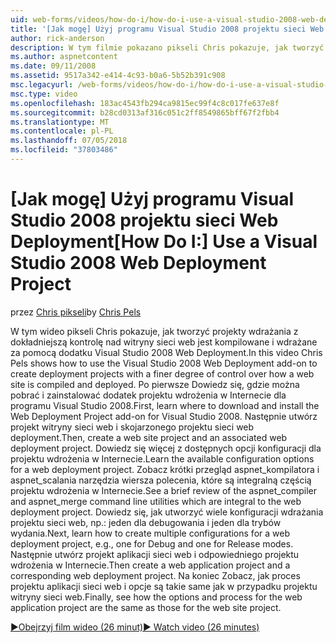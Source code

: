```yaml
---
uid: web-forms/videos/how-do-i/how-do-i-use-a-visual-studio-2008-web-deployment-project
title: '[Jak mogę] Użyj programu Visual Studio 2008 projektu sieci Web wdrożenia | Dokumentacja firmy Microsoft'
author: rick-anderson
description: W tym filmie pokazano pikseli Chris pokazuje, jak tworzyć projekty wdrażania z dokładniejszą kontrolę nad jak przy użyciu dodatku Visual Studio 2008 Web Deployment...
ms.author: aspnetcontent
ms.date: 09/11/2008
ms.assetid: 9517a342-e414-4c93-b0a6-5b52b391c908
msc.legacyurl: /web-forms/videos/how-do-i/how-do-i-use-a-visual-studio-2008-web-deployment-project
msc.type: video
ms.openlocfilehash: 183ac4543fb294ca9815ec99f4c8c017fe637e8f
ms.sourcegitcommit: b28cd0313af316c051c2ff8549865bff67f2fbb4
ms.translationtype: MT
ms.contentlocale: pl-PL
ms.lasthandoff: 07/05/2018
ms.locfileid: "37803486"
---
```

<a name="how-do-i-use-a-visual-studio-2008-web-deployment-project"></a><span data-ttu-id="5ac9a-103">[Jak mogę] Użyj programu Visual Studio 2008 projektu sieci Web Deployment</span><span class="sxs-lookup"><span data-stu-id="5ac9a-103">[How Do I:] Use a Visual Studio 2008 Web Deployment Project</span></span>
====================
<span data-ttu-id="5ac9a-104">przez [Chris pikseli](https://twitter.com/chrispels)</span><span class="sxs-lookup"><span data-stu-id="5ac9a-104">by [Chris Pels](https://twitter.com/chrispels)</span></span>

<span data-ttu-id="5ac9a-105">W tym wideo pikseli Chris pokazuje, jak tworzyć projekty wdrażania z dokładniejszą kontrolę nad witryny sieci web jest kompilowane i wdrażane za pomocą dodatku Visual Studio 2008 Web Deployment.</span><span class="sxs-lookup"><span data-stu-id="5ac9a-105">In this video Chris Pels shows how to use the Visual Studio 2008 Web Deployment add-on to create deployment projects with a finer degree of control over how a web site is compiled and deployed.</span></span> <span data-ttu-id="5ac9a-106">Po pierwsze Dowiedz się, gdzie można pobrać i zainstalować dodatek projektu wdrożenia w Internecie dla programu Visual Studio 2008.</span><span class="sxs-lookup"><span data-stu-id="5ac9a-106">First, learn where to download and install the Web Deployment Project add-on for Visual Studio 2008.</span></span> <span data-ttu-id="5ac9a-107">Następnie utwórz projekt witryny sieci web i skojarzonego projektu sieci web deployment.</span><span class="sxs-lookup"><span data-stu-id="5ac9a-107">Then, create a web site project and an associated web deployment project.</span></span> <span data-ttu-id="5ac9a-108">Dowiedz się więcej z dostępnych opcji konfiguracji dla projektu wdrożenia w Internecie.</span><span class="sxs-lookup"><span data-stu-id="5ac9a-108">Learn the available configuration options for a web deployment project.</span></span> <span data-ttu-id="5ac9a-109">Zobacz krótki przegląd aspnet\_kompilatora i aspnet\_scalania narzędzia wiersza polecenia, które są integralną częścią projektu wdrożenia w Internecie.</span><span class="sxs-lookup"><span data-stu-id="5ac9a-109">See a brief review of the aspnet\_compiler and aspnet\_merge command line utilities which are integral to the web deployment project.</span></span> <span data-ttu-id="5ac9a-110">Dowiedz się, jak utworzyć wiele konfiguracji wdrażania projektu sieci web, np.: jeden dla debugowania i jeden dla trybów wydania.</span><span class="sxs-lookup"><span data-stu-id="5ac9a-110">Next, learn how to create multiple configurations for a web deployment project, e.g., one for Debug and one for Release modes.</span></span> <span data-ttu-id="5ac9a-111">Następnie utwórz projekt aplikacji sieci web i odpowiedniego projektu wdrożenia w Internecie.</span><span class="sxs-lookup"><span data-stu-id="5ac9a-111">Then create a web application project and a corresponding web deployment project.</span></span> <span data-ttu-id="5ac9a-112">Na koniec Zobacz, jak proces projektu aplikacji sieci web i opcje są takie same jak w przypadku projektu witryny sieci web.</span><span class="sxs-lookup"><span data-stu-id="5ac9a-112">Finally, see how the options and process for the web application project are the same as those for the web site project.</span></span>

[<span data-ttu-id="5ac9a-113">&#9654;Obejrzyj film wideo (26 minut)</span><span class="sxs-lookup"><span data-stu-id="5ac9a-113">&#9654; Watch video (26 minutes)</span></span>](https://channel9.msdn.com/Blogs/ASP-NET-Site-Videos/how-do-i-use-a-visual-studio-2008-web-deployment-project)

